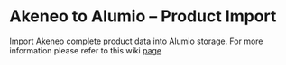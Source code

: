 # Akeneo to Alumio – Product Import

Import Akeneo complete product data into Alumio storage.
For more information please refer to this wiki [page](https://github.com/alumio-int/akeneo-shopify-templates/wiki/Fetching-Product-Data-from-Akeneo-to-Alumio)
